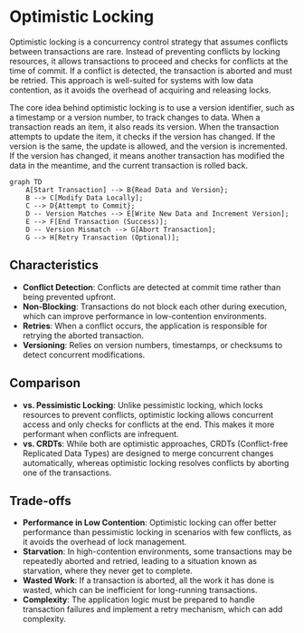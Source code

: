# Optimistic Locking



Optimistic locking is a concurrency control strategy that assumes conflicts between transactions are rare. Instead of preventing conflicts by locking resources, it allows transactions to proceed and checks for conflicts at the time of commit. If a conflict is detected, the transaction is aborted and must be retried. This approach is well-suited for systems with low data contention, as it avoids the overhead of acquiring and releasing locks.

The core idea behind optimistic locking is to use a version identifier, such as a timestamp or a version number, to track changes to data. When a transaction reads an item, it also reads its version. When the transaction attempts to update the item, it checks if the version has changed. If the version is the same, the update is allowed, and the version is incremented. If the version has changed, it means another transaction has modified the data in the meantime, and the current transaction is rolled back.

```mermaid
graph TD
    A[Start Transaction] --> B{Read Data and Version};
    B --> C[Modify Data Locally];
    C --> D{Attempt to Commit};
    D -- Version Matches --> E[Write New Data and Increment Version];
    E --> F[End Transaction (Success)];
    D -- Version Mismatch --> G[Abort Transaction];
    G --> H[Retry Transaction (Optional)];
```

## Characteristics

- **Conflict Detection**: Conflicts are detected at commit time rather than being prevented upfront.
- **Non-Blocking**: Transactions do not block each other during execution, which can improve performance in low-contention environments.
- **Retries**: When a conflict occurs, the application is responsible for retrying the aborted transaction.
- **Versioning**: Relies on version numbers, timestamps, or checksums to detect concurrent modifications.

## Comparison

- **vs. Pessimistic Locking**: Unlike pessimistic locking, which locks resources to prevent conflicts, optimistic locking allows concurrent access and only checks for conflicts at the end. This makes it more performant when conflicts are infrequent.
- **vs. CRDTs**: While both are optimistic approaches, CRDTs (Conflict-free Replicated Data Types) are designed to merge concurrent changes automatically, whereas optimistic locking resolves conflicts by aborting one of the transactions.

## Trade-offs

- **Performance in Low Contention**: Optimistic locking can offer better performance than pessimistic locking in scenarios with few conflicts, as it avoids the overhead of lock management.
- **Starvation**: In high-contention environments, some transactions may be repeatedly aborted and retried, leading to a situation known as starvation, where they never get to complete.
- **Wasted Work**: If a transaction is aborted, all the work it has done is wasted, which can be inefficient for long-running transactions.
- **Complexity**: The application logic must be prepared to handle transaction failures and implement a retry mechanism, which can add complexity.

